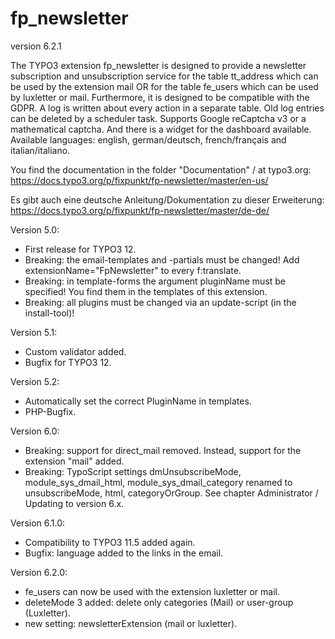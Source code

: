 # fp_newsletter

version 6.2.1

The TYPO3 extension fp_newsletter is designed to provide a newsletter subscription and unsubscription service for the 
table tt_address which can be used by the extension mail OR for the table fe_users which can be used by luxletter or mail. 
Furthermore, it is designed to be compatible with the GDPR. A log is written about every action in a separate table.
Old log entries can be deleted by a scheduler task.
Supports Google reCaptcha v3 or a mathematical captcha.
And there is a widget for the dashboard available.
Available languages: english, german/deutsch, french/français and italian/italiano.

You find the documentation in the folder "Documentation" / at typo3.org:
https://docs.typo3.org/p/fixpunkt/fp-newsletter/master/en-us/

Es gibt auch eine deutsche Anleitung/Dokumentation zu dieser Erweiterung:
https://docs.typo3.org/p/fixpunkt/fp-newsletter/master/de-de/


Version 5.0:
- First release for TYPO3 12.
- Breaking: the email-templates and -partials must be changed! Add extensionName="FpNewsletter" to every f:translate.
- Breaking: in template-forms the argument pluginName must be specified! You find them in the templates of this extension.
- Breaking: all plugins must be changed via an update-script (in the install-tool)!

Version 5.1:
- Custom validator added.
- Bugfix for TYPO3 12.

Version 5.2:
- Automatically set the correct PluginName in templates.
- PHP-Bugfix.

Version 6.0:
- Breaking: support for direct_mail removed. Instead, support for the extension "mail" added.
- Breaking: TypoScript settings dmUnsubscribeMode, module_sys_dmail_html, module_sys_dmail_category renamed to
  unsubscribeMode, html, categoryOrGroup. See chapter Administrator / Updating to version 6.x.

Version 6.1.0:
- Compatibility to TYPO3 11.5 added again.
- Bugfix: language added to the links in the email.

Version 6.2.0:
- fe_users can now be used with the extension luxletter or mail.
- deleteMode 3 added: delete only categories (Mail) or user-group (Luxletter).
- new setting: newsletterExtension (mail or luxletter).